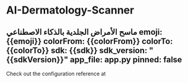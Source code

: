 # AI-Dermatology-Scanner
ماسح الأمراض الجلدية بالذكاء الاصطناعي
emoji: {{emoji}}
colorFrom: {{colorFrom}}
colorTo: {{colorTo}}
sdk: {{sdk}}
sdk_version: "{{sdkVersion}}"
app_file: app.py
pinned: false
---

Check out the configuration reference at
